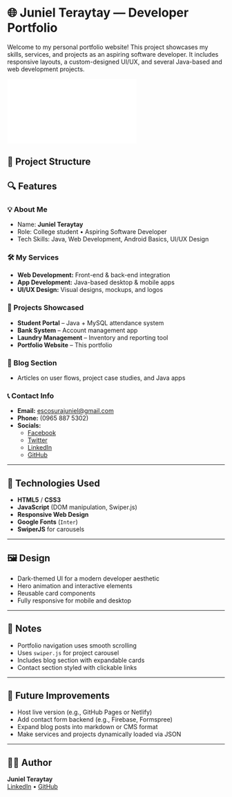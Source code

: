 # 🌐 Juniel Teraytay — Developer Portfolio

Welcome to my personal portfolio website! This project showcases my skills, services, and projects as an aspiring software developer. It includes responsive layouts, a custom-designed UI/UX, and several Java-based and web development projects.

![Portfolio Preview](file:///C:/Users/USER/Documents/GitHub/My2ndwebsite/My2ndproject.html#contact)

## 📁 Project Structure

## 🔍 Features

### 💡 About Me
- Name: **Juniel Teraytay**
- Role: College student • Aspiring Software Developer
- Tech Skills: Java, Web Development, Android Basics, UI/UX Design

### 🛠️ My Services
- **Web Development:** Front-end & back-end integration
- **App Development:** Java-based desktop & mobile apps
- **UI/UX Design:** Visual designs, mockups, and logos

### 🧪 Projects Showcased
- **Student Portal** – Java + MySQL attendance system
- **Bank System** – Account management app
- **Laundry Management** – Inventory and reporting tool
- **Portfolio Website** – This portfolio

### 📝 Blog Section
- Articles on user flows, project case studies, and Java apps

### 📞 Contact Info
- **Email:** [escosurajuniel@gmail.com](mailto:escosurajuniel@gmail.com)  
- **Phone:** (0965 887 5302)  
- **Socials:**  
  - [Facebook](https://facebook.com/profile.php?id=61579302597680)  
  - [Twitter](https://x.com/Juniel_Teraytay)  
  - [LinkedIn](https://www.linkedin.com/in/juniel-teraytay-767672380/)  
  - [GitHub](https://github.com/escosurajuniel-sudo/JunielT)

---

## 🚀 Technologies Used

- **HTML5** / **CSS3**
- **JavaScript** (DOM manipulation, Swiper.js)
- **Responsive Web Design**
- **Google Fonts** (`Inter`)
- **SwiperJS** for carousels

---

## 🖼️ Design

- Dark-themed UI for a modern developer aesthetic  
- Hero animation and interactive elements  
- Reusable card components  
- Fully responsive for mobile and desktop

---

## 📌 Notes

- Portfolio navigation uses smooth scrolling
- Uses `swiper.js` for project carousel
- Includes blog section with expandable cards
- Contact section styled with clickable links

---

## 🔧 Future Improvements

- Host live version (e.g., GitHub Pages or Netlify)
- Add contact form backend (e.g., Firebase, Formspree)
- Expand blog posts into markdown or CMS format
- Make services and projects dynamically loaded via JSON

---

## 🧑‍💻 Author

**Juniel Teraytay**  
[LinkedIn](https://www.linkedin.com/in/juniel-teraytay-767672380/) • [GitHub](https://github.com/escosurajuniel-sudo/JunielT)
